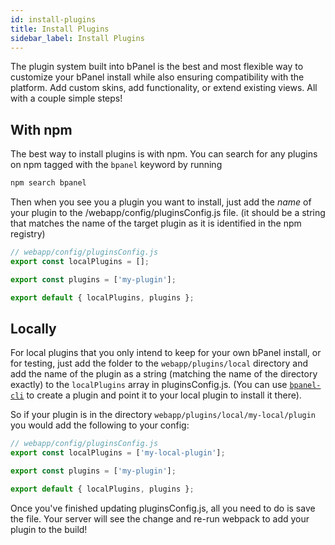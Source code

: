 ```yaml
---
id: install-plugins
title: Install Plugins
sidebar_label: Install Plugins
---
```


The plugin system built into bPanel is the best and most flexible way to customize your bPanel install while also ensuring compatibility with the platform. Add custom skins, add functionality, or extend existing views. All with a couple simple steps!

## With npm
The best way to install plugins is with npm. You can search for any plugins on npm tagged with the `bpanel` keyword by running

```bash
npm search bpanel
```

Then when you see you a plugin you want to install, just add the _name_ of your plugin to the /webapp/config/pluginsConfig.js file. (it should be a string that matches the name of the target plugin as it is identified in the npm registry)

```javascript
// webapp/config/pluginsConfig.js
export const localPlugins = [];

export const plugins = ['my-plugin'];

export default { localPlugins, plugins };
```


## Locally
For local plugins that you only intend to keep for your own bPanel install, or for testing, just add the folder to the `webapp/plugins/local` directory and add the name of the plugin as a string (matching the name of the directory exactly) to the `localPlugins` array in pluginsConfig.js. (You can use [`bpanel-cli`](/docs/plugin-started.html#bpanel-cli) to create a plugin and point it to your local plugin to install it there).

So if your plugin is in the directory `webapp/plugins/local/my-local/plugin` you would add the following to your config:

```javascript
// webapp/config/pluginsConfig.js
export const localPlugins = ['my-local-plugin'];

export const plugins = ['my-plugin'];

export default { localPlugins, plugins };
```

Once you've finished updating pluginsConfig.js, all you need to do is save the file. Your server will see the change and re-run webpack to add your plugin to the build!